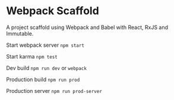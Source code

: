 # Webpack Scaffold

A project scaffold using Webpack and Babel with React, RxJS and Immutable.

Start webpack server ```npm start```

Start karma ```npm test```

Dev build ```npm run dev``` or ```webpack```

Production build ```npm run prod```

Production server ```npm run prod-server```